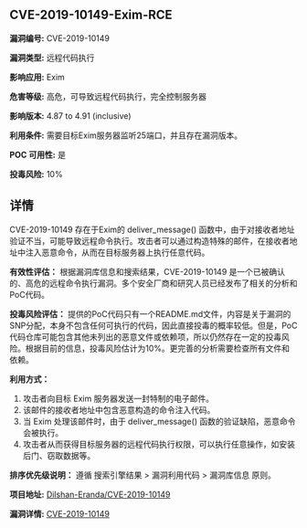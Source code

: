 ## CVE-2019-10149-Exim-RCE

**漏洞编号:** CVE-2019-10149

**漏洞类型:** 远程代码执行

**影响应用:** Exim

**危害等级:** 高危，可导致远程代码执行，完全控制服务器

**影响版本:** 4.87 to 4.91 (inclusive)

**利用条件:** 需要目标Exim服务器监听25端口，并且存在漏洞版本。

**POC 可用性:** 是

**投毒风险:** 10%

## 详情

CVE-2019-10149 存在于Exim的 deliver_message() 函数中，由于对接收者地址验证不当，可能导致远程命令执行。攻击者可以通过构造特殊的邮件，在接收者地址中注入恶意命令，从而在目标服务器上执行任意代码。

**有效性评估：**
根据漏洞库信息和搜索结果，CVE-2019-10149 是一个已被确认的、高危的远程命令执行漏洞。多个安全厂商和研究人员已经发布了相关的分析和PoC代码。

**投毒风险评估：**
提供的PoC代码只有一个README.md文件，内容是关于漏洞的SNP分配，本身不包含任何可执行的代码，因此直接投毒的概率较低。但是，PoC代码仓库可能包含其他未列出的恶意文件或依赖项，所以仍然存在一定的投毒风险。根据目前的信息，投毒风险估计为10%。更完善的分析需要检查所有文件和依赖。

**利用方式：**
1.  攻击者向目标 Exim 服务器发送一封特制的电子邮件。
2.  该邮件的接收者地址中包含恶意构造的命令注入代码。
3.  当 Exim 处理该邮件时，由于 deliver_message() 函数的验证缺陷，恶意命令会被执行。
4.  攻击者从而获得目标服务器的远程代码执行权限，可以执行任意操作，如安装后门、窃取数据等。

**排序优先级说明：** 遵循 搜索引擎结果 > 漏洞利用代码 > 漏洞库信息 原则。


**项目地址:** [Dilshan-Eranda/CVE-2019-10149](https://github.com/Dilshan-Eranda/CVE-2019-10149)

**漏洞详情:** [CVE-2019-10149](https://nvd.nist.gov/vuln/detail/CVE-2019-10149)